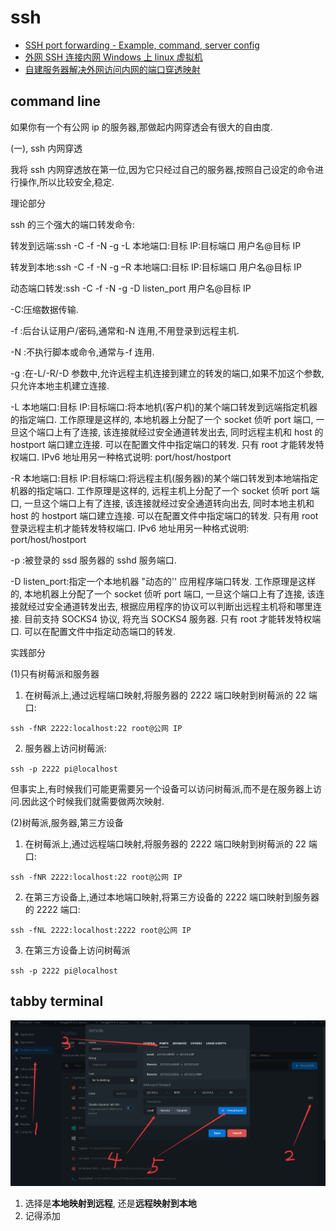 # ssh

- [SSH port forwarding - Example, command, server config](https://www.ssh.com/academy/ssh/tunneling/example)
- [外网 SSH 连接内网 Windows 上 linux 虚拟机](https://xumingmingming.github.io/2019/06/28/linux/wai-wang-ssh-lian-jie-nei-wang-windows-shang-linux-xu-ni-ji/)
- [自建服务器解决外网访问内网的端口穿透映射](https://blog.mimvp.com/article/28549.html)

## command line

如果你有一个有公网 ip 的服务器,那做起内网穿透会有很大的自由度.

(一), ssh 内网穿透

我将 ssh 内网穿透放在第一位,因为它只经过自己的服务器,按照自己设定的命令进行操作,所以比较安全,稳定.

理论部分

ssh 的三个强大的端口转发命令:

转发到远端:ssh -C -f -N -g -L 本地端口:目标 IP:目标端口 用户名@目标 IP

转发到本地:ssh -C -f -N -g –R 本地端口:目标 IP:目标端口 用户名@目标 IP

动态端口转发:ssh -C -f -N -g -D listen_port 用户名@目标 IP

-C:压缩数据传输.

-f :后台认证用户/密码,通常和-N 连用,不用登录到远程主机.

-N :不执行脚本或命令,通常与-f 连用.

-g :在-L/-R/-D 参数中,允许远程主机连接到建立的转发的端口,如果不加这个参数,只允许本地主机建立连接.

-L 本地端口:目标 IP:目标端口:将本地机(客户机)的某个端口转发到远端指定机器的指定端口. 工作原理是这样的, 本地机器上分配了一个 socket 侦听 port 端口, 一旦这个端口上有了连接, 该连接就经过安全通道转发出去, 同时远程主机和 host 的 hostport 端口建立连接. 可以在配置文件中指定端口的转发. 只有 root 才能转发特权端口. IPv6 地址用另一种格式说明: port/host/hostport

-R 本地端口:目标 IP:目标端口:将远程主机(服务器)的某个端口转发到本地端指定机器的指定端口. 工作原理是这样的, 远程主机上分配了一个 socket 侦听 port 端口, 一旦这个端口上有了连接, 该连接就经过安全通道转向出去, 同时本地主机和 host 的 hostport 端口建立连接. 可以在配置文件中指定端口的转发. 只有用 root 登录远程主机才能转发特权端口. IPv6 地址用另一种格式说明: port/host/hostport

-p :被登录的 ssd 服务器的 sshd 服务端口.

-D listen_port:指定一个本地机器 "动态的'' 应用程序端口转发. 工作原理是这样的, 本地机器上分配了一个 socket 侦听 port 端口, 一旦这个端口上有了连接, 该连接就经过安全通道转发出去, 根据应用程序的协议可以判断出远程主机将和哪里连接. 目前支持 SOCKS4 协议, 将充当 SOCKS4 服务器. 只有 root 才能转发特权端口. 可以在配置文件中指定动态端口的转发.

实践部分

(1)只有树莓派和服务器

1. 在树莓派上,通过远程端口映射,将服务器的 2222 端口映射到树莓派的 22 端口:

`ssh -fNR 2222:localhost:22 root@公网 IP`

2. 服务器上访问树莓派:

`ssh -p 2222 pi@localhost`

但事实上,有时候我们可能更需要另一个设备可以访问树莓派,而不是在服务器上访问.因此这个时候我们就需要做两次映射.

(2)树莓派,服务器,第三方设备

1. 在树莓派上,通过远程端口映射,将服务器的 2222 端口映射到树莓派的 22 端口:

`ssh -fNR 2222:localhost:22 root@公网 IP`

2. 在第三方设备上,通过本地端口映射,将第三方设备的 2222 端口映射到服务器的 2222 端口:

`ssh -fNL 2222:localhost:2222 root@公网 IP`

3. 在第三方设备上访问树莓派

`ssh -p 2222 pi@localhost`

## tabby terminal

![](assets/ssh-port-forwarding.png)

1. 选择是**本地映射到远程**, 还是**远程映射到本地**
2. 记得添加

